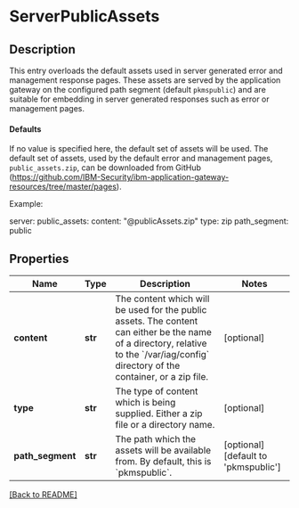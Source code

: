 # ServerPublicAssets

## Description

This entry overloads the default assets used in server generated error and management response pages.
These assets are served by the application gateway on the configured path segment (default `pkmspublic`) and are suitable for embedding in server generated responses such as error or management pages.


#### Defaults

If no value is specified here, the default set of assets will be used.
The default set of assets, used by the default error and management pages, `public_assets.zip`, can be downloaded from GitHub (https://github.com/IBM-Security/ibm-application-gateway-resources/tree/master/pages).


Example:

server:
  public_assets:
    content: "@publicAssets.zip"
    type: zip
    path_segment: public


## Properties

Name | Type | Description | Notes
------------ | ------------- | ------------- | -------------
**content** | **str** | The content which will be used for the public assets.  The content can either be the name of a directory, relative to the &#x60;/var/iag/config&#x60; directory of the container, or a zip file.  | [optional] 
**type** | **str** | The type of content which is being supplied.  Either a zip file or a directory name.  | [optional] 
**path\_segment** | **str** | The path which the assets will be available from. By default, this is &#x60;pkmspublic&#x60;.  | [optional] [default to 'pkmspublic']

[[Back to README]](../README.md)



